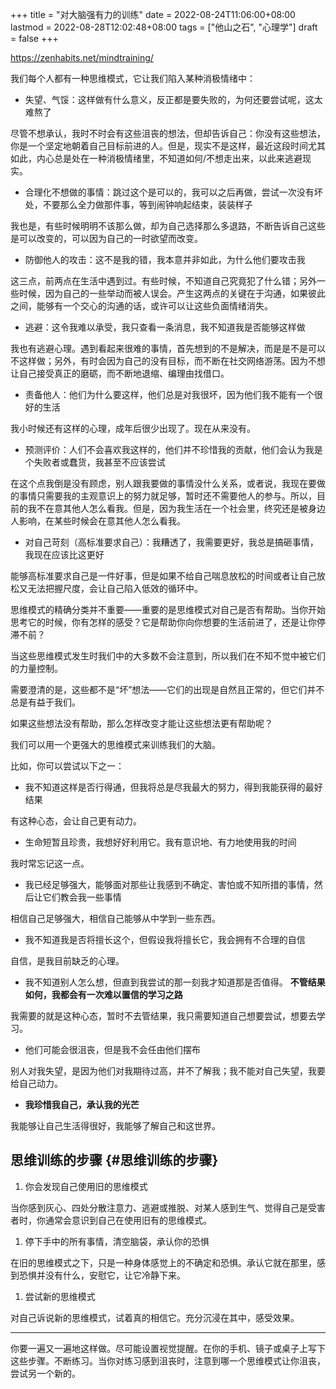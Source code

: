 +++
title = "对大脑强有力的训练"
date = 2022-08-24T11:06:00+08:00
lastmod = 2022-08-28T12:02:48+08:00
tags = ["他山之石", "心理学"]
draft = false
+++

<https://zenhabits.net/mindtraining/>

我们每个人都有一种思维模式，它让我们陷入某种消极情绪中：

-   失望、气馁：这样做有什么意义，反正都是要失败的，为何还要尝试呢，这太难熬了

尽管不想承认，我时不时会有这些沮丧的想法，但却告诉自己：你没有这些想法，你是一个坚定地朝着自己目标前进的人。但是，现实不是这样，最近这段时间尤其如此，内心总是处在一种消极情绪里，不知道如何/不想走出来，以此来逃避现实。

-   合理化不想做的事情：跳过这个是可以的，我可以之后再做，尝试一次没有坏处，不要那么全力做那件事，等到闹钟响起结束，装装样子

我也是，有些时候明明不该那么做，却为自己选择那么多退路，不断告诉自己这些是可以改变的，可以因为自己的一时欲望而改变。

-   防御他人的攻击：这不是我的错，我本意并非如此，为什么他们要攻击我

这三点，前两点在生活中遇到过。有些时候，不知道自己究竟犯了什么错；另外一些时候，因为自己的一些举动而被人误会。产生这两点的关键在于沟通，如果彼此之间，能够有一个交心的沟通的话，或许可以让这些负面情绪消失。

-   逃避：这令我难以承受，我只查看一条消息，我不知道我是否能够这样做

我也有逃避心理。遇到看起来很难的事情，首先想到的不是解决，而是是不是可以不这样做；另外，有时会因为自己的没有目标，而不断在社交网络游荡。因为不想让自己接受真正的磨砺，而不断地退缩、编理由找借口。

-   责备他人：他们为什么要这样，他们总是对我很坏，因为他们我不能有一个很好的生活

我小时候还有这样的心理，成年后很少出现了。现在从来没有。

-   预测评价：人们不会喜欢我这样的，他们并不珍惜我的贡献，他们会认为我是个失败者或蠢货，我甚至不应该尝试

在这个点我倒是没有顾虑，别人跟我要做的事情没什么关系，或者说，我现在要做的事情只需要我的主观意识上的努力就足够，暂时还不需要他人的参与。所以，目前的我不在意其他人怎么看我。但是，因为我生活在一个社会里，终究还是被身边人影响，在某些时候会在意其他人怎么看我。

-   对自己苛刻（高标准要求自己）：我糟透了，我需要更好，我总是搞砸事情，我现在应该比这更好

能够高标准要求自己是一件好事，但是如果不给自己喘息放松的时间或者让自己放松又无法把握尺度，会让自己陷入低效的循环中。

思维模式的精确分类并不重要——重要的是思维模式对自己是否有帮助。当你开始思考它的时候，你有怎样的感受？它是帮助你向你想要的生活前进了，还是让你停滞不前？

当这些思维模式发生时我们中的大多数不会注意到，所以我们在不知不觉中被它们的力量控制。

需要澄清的是，这些都不是“坏”想法——它们的出现是自然且正常的，但它们并不总是有益于我们。

如果这些想法没有帮助，那么怎样改变才能让这些想法更有帮助呢？

我们可以用一个更强大的思维模式来训练我们的大脑。

比如，你可以尝试以下之一：

-   我不知道这样是否行得通，但我将总是尽我最大的努力，得到我能获得的最好结果

有这种心态，会让自己更有动力。

-   生命短暂且珍贵，我想好好利用它。我有意识地、有力地使用我的时间

我时常忘记这一点。

-   我已经足够强大，能够面对那些让我感到不确定、害怕或不知所措的事情，然后让它们教会我一些事情

相信自己足够强大，相信自己能够从中学到一些东西。

-   我不知道我是否将擅长这个，但假设我将擅长它，我会拥有不合理的自信

自信，是我目前缺乏的心理。

-   我不知道别人怎么想，但直到我尝试的那一刻我才知道那是否值得。 **不管结果如何，我都会有一次难以置信的学习之路**

我需要的就是这种心态，暂时不去管结果，我只需要知道自己想要尝试，想要去学习。

-   他们可能会很沮丧，但是我不会任由他们摆布

别人对我失望，是因为他们对我期待过高，并不了解我；我不能对自己失望，我要给自己动力。

-   **我珍惜我自己，承认我的光芒**

我能够让自己生活得很好，我能够了解自己和这世界。


## 思维训练的步骤 {#思维训练的步骤}

1.  你会发现自己使用旧的思维模式

当你感到灰心、四处分散注意力、逃避或推脱、对某人感到生气、觉得自己是受害者时，你通常会意识到自己在使用旧有的思维模式。

1.  停下手中的所有事情，清空脑袋，承认你的恐惧

在旧的思维模式之下，只是一种身体感觉上的不确定和恐惧。承认它就在那里，感到恐惧并没有什么，安慰它，让它冷静下来。

1.  尝试新的思维模式

对自己诉说新的思维模式，试着真的相信它。充分沉浸在其中，感受效果。

---

你要一遍又一遍地这样做。尽可能设置视觉提醒。在你的手机、镜子或桌子上写下这些步骤。不断练习。当你对练习感到沮丧时，注意到哪一个思维模式让你沮丧，尝试另一个新的。
